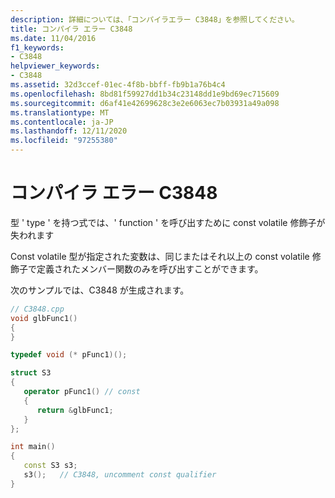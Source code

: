 ```yaml
---
description: 詳細については、「コンパイラエラー C3848」を参照してください。
title: コンパイラ エラー C3848
ms.date: 11/04/2016
f1_keywords:
- C3848
helpviewer_keywords:
- C3848
ms.assetid: 32d3ccef-01ec-4f8b-bbff-fb9b1a76b4c4
ms.openlocfilehash: 8bd81f59927dd1b34c23148dd1e9bd69ec715609
ms.sourcegitcommit: d6af41e42699628c3e2e6063ec7b03931a49a098
ms.translationtype: MT
ms.contentlocale: ja-JP
ms.lasthandoff: 12/11/2020
ms.locfileid: "97255380"
---
```

# <a name="compiler-error-c3848"></a>コンパイラ エラー C3848

型 ' type ' を持つ式では、' function ' を呼び出すために const volatile 修飾子が失われます

Const volatile 型が指定された変数は、同じまたはそれ以上の const volatile 修飾子で定義されたメンバー関数のみを呼び出すことができます。

次のサンプルでは、C3848 が生成されます。

```cpp
// C3848.cpp
void glbFunc1()
{
}

typedef void (* pFunc1)();

struct S3
{
   operator pFunc1() // const
   {
      return &glbFunc1;
   }
};

int main()
{
   const S3 s3;
   s3();   // C3848, uncomment const qualifier
}
```
